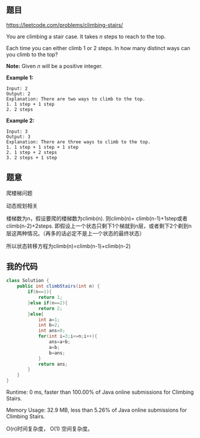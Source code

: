 ## 题目

https://leetcode.com/problems/climbing-stairs/

You are climbing a stair case. It takes *n* steps to reach to the top.

Each time you can either climb 1 or 2 steps. In how many distinct ways can you climb to the top?

**Note:** Given *n* will be a positive integer.

**Example 1:**

```
Input: 2
Output: 2
Explanation: There are two ways to climb to the top.
1. 1 step + 1 step
2. 2 steps
```

**Example 2:**

```
Input: 3
Output: 3
Explanation: There are three ways to climb to the top.
1. 1 step + 1 step + 1 step
2. 1 step + 2 steps
3. 2 steps + 1 step
```



## 题意

爬楼梯问题

动态规划相关

楼梯数为n，假设要爬的楼梯数为climb(n). 则climb(n)= climb(n-1)+1step或者climb(n-2)+2steps. 即假设上一个状态只剩下1个梯就到n层，或者剩下2个剃到n层这两种情况。（再多的话必定不是上一个状态的最终状态）

所以状态转移方程为climb(n)=climb(n-1)+climb(n-2)



## 我的代码

```java
class Solution {
    public int climbStairs(int n) {
        if(n==1){
            return 1;
        }else if(n==2){
            return 2;
        }else{
            int a=1;
            int b=2;
            int ans=0;
            for(int i=3;i<=n;i++){
                ans=a+b;
                a=b;
                b=ans;
            }
            return ans;
        }
    }
}
```

Runtime: 0 ms, faster than 100.00% of Java online submissions for Climbing Stairs.

Memory Usage: 32.9 MB, less than 5.26% of Java online submissions for Climbing Stairs.

O(n)时间复杂度， O(1) 空间复杂度。